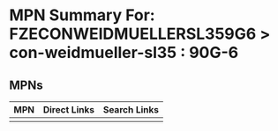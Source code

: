 



# MPN Summary For: FZECONWEIDMUELLERSL359G6 > con-weidmueller-sl35 : 90G-6

## MPNs
  

|MPN|Direct Links|Search Links|
| :--- | :--- | :--- |
||||
